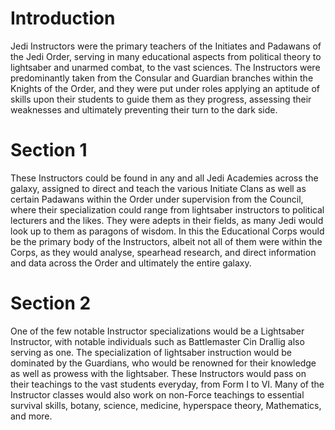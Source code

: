 # Introduction
Jedi Instructors were the primary teachers of the Initiates and Padawans of the Jedi Order,  serving in many educational aspects from political theory to lightsaber and unarmed combat, to the vast sciences.
The Instructors were predominantly taken from the Consular and Guardian branches within the Knights of the Order, and they were put under roles applying an aptitude of skills upon their students to guide them as they progress, assessing their weaknesses and ultimately preventing their turn to the dark side.

# Section 1
These Instructors could be found in any and all Jedi Academies across the galaxy,  assigned to direct and teach the various Initiate Clans as well as certain Padawans within the Order under supervision from the Council, where their specialization could range from lightsaber instructors to political lecturers and the likes.
They were adepts in their fields, as many Jedi would look up to them as paragons of wisdom.
In this the Educational Corps would be the primary body of the Instructors, albeit not all of them were within the Corps,  as they would analyse, spearhead research, and direct information and data across the Order and ultimately the entire galaxy.



# Section 2
One of the few notable Instructor specializations would be a Lightsaber Instructor, with notable individuals such as Battlemaster Cin Drallig also serving as one.
The specialization of lightsaber instruction would be dominated by the Guardians, who would be renowned for their knowledge as well as prowess with the lightsaber.
These Instructors would pass on their teachings to the vast students everyday, from Form I to VI.
Many of the Instructor classes would also work on non-Force teachings to essential survival skills, botany, science, medicine, hyperspace theory, Mathematics, and more.